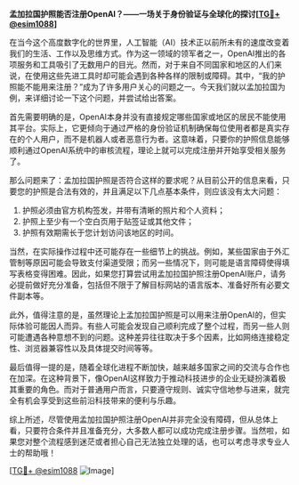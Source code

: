 **孟加拉国护照能否注册OpenAI？——一场关于身份验证与全球化的探讨[[TG💪+ @esim1088](https://t.me/s/esim1088)]**

在当今这个高度数字化的世界里，人工智能（AI）技术正以前所未有的速度改变着我们的生活、工作以及思维方式。作为这一领域的领军者之一，OpenAI推出的各项服务和工具吸引了无数用户的目光。然而，对于来自不同国家和地区的人们来说，在使用这些先进工具时却可能会遇到各种各样的限制或障碍。其中，“我的护照能不能用来注册？”成为了许多用户关心的问题之一。今天我们就以孟加拉国为例，来详细讨论一下这个问题，并尝试给出答案。

首先需要明确的是，OpenAI本身并没有直接规定哪些国家或地区的居民不能使用其平台。实际上，它更倾向于通过严格的身份验证机制确保每位使用者都是真实存在的个人用户，而不是机器人或者恶意行为者。这意味着，只要你的护照信息能够顺利通过OpenAI系统中的审核流程，理论上就可以完成注册并开始享受相关服务了。

那么问题来了：孟加拉国护照是否符合这样的要求呢？从目前公开的信息来看，只要您的护照是合法有效的，并且满足以下几点基本条件，则应该没有太大问题：

1. 护照必须由官方机构签发，并带有清晰的照片和个人资料；
2. 护照上至少有一个空白页用于贴签证或其他文件；
3. 护照有效期需长于您计划访问该地区的时间。

当然，在实际操作过程中还可能存在一些细节上的挑战。例如，某些国家由于外汇管制等原因可能会导致支付渠道受限；而另一些情况下，则可能是语言障碍使得填写表格变得困难。因此，如果您打算尝试用孟加拉国护照注册OpenAI账户，请务必提前做好充分准备，包括但不限于了解目标网站的语言版本、准备好所有必要文件副本等。

此外，值得注意的是，虽然理论上孟加拉国护照是可以用来注册OpenAI的，但实际体验可能因人而异。有些人可能会发现自己顺利完成了整个过程，而另一些人则可能遭遇各种意想不到的问题。这种差异往往取决于多个因素，比如网络连接稳定性、浏览器兼容性以及具体提交时间等等。

最后值得一提的是，随着全球化进程不断加快，越来越多国家之间的交流与合作也在加深。在这种背景下，像OpenAI这样致力于推动科技进步的企业无疑扮演着极其重要的角色。而对于普通用户而言，只要遵守规则、诚实守信地参与进来，就完全有机会享受到这些前沿科技带来的便利与乐趣。

综上所述，尽管使用孟加拉国护照注册OpenAI并非完全没有障碍，但从总体上看，只要符合条件并且准备充分，大多数人都可以成功完成注册步骤。当然啦，如果您对整个流程感到迷茫或者担心自己无法独立处理的话，也可以考虑寻求专业人士的帮助哦！

[[TG💪+ @esim1088](https://t.me/s/esim1088) ![Image](https://i.postimg.cc/4NQfJmqS/Snipaste-2025-05-13-00-14-12.png)]
